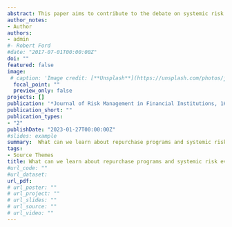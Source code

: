```yaml
---
abstract: This paper aims to contribute to the debate on systemic risk by measuring and comparing systemic risk and interconnectedness when banks repurchase shares during financial turmoil. We assess the extent to which buyback programs within banks contribute to systemic risk. We rely on several measures of systemic risk and connectedness in a sample of 112 US banks during a tranquil and unstable period. Our empirical results reveal remarkable increases in systemic risk in repurchasing banks compared to non-repurchasing banks. Repurchasing banks contribute relatively the most to systemic risk and are more exposed to it in a time of the European Debt crisis and the Covid-19 period. Banks that repurchased shares strengthened indirect links during systemic events and are potentially riskier. In addition, results classify and rank banks in terms of systemic risk involvement and connectedness and build a valuable contribution about the identification of systematically important banks.
author_notes:
- Author
authors:
- admin
#- Robert Ford
#date: "2017-07-01T00:00:00Z"
doi: ""
featured: false
image:
 # caption: 'Image credit: [**Unsplash**](https://unsplash.com/photos/jdD8gXaTZsc)'
  focal_point: ""
  preview_only: false
projects: []
publication: '*Journal of Risk Management in Financial Institutions, 16*(1)'
publication_short: ""
publication_types:
- "2"
publishDate: "2023-01-27T00:00:00Z"
#slides: example
summary:  What can we learn about repurchase programs and systemic risk evidence from U S banks during financial turmoil
tags:
- Source Themes
title: What can we learn about repurchase programs and systemic risk evidence from U S banks during financial turmoil
#url_code: ""
#url_dataset: 
url_pdf:
# url_poster: ""
# url_project: ""
# url_slides: ""
# url_source: ""
# url_video: ""
---
```


